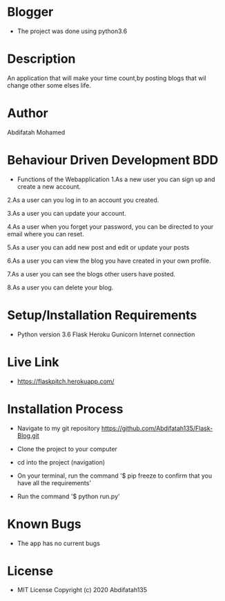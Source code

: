 # Blogger
* The project was done using python3.6

# Description
An application that will make your time count,by posting blogs that wil change other some elses life. 

# Author
Abdifatah Mohamed

# Behaviour Driven Development BDD
* Functions of the Webapplication
1.As a new user you can sign up and create a new account.

2.As a user can you log in to an account you created.

3.As a user you can update your account.

4.As a user when you forget your password, you can be directed to your email where you can reset.

5.As a user you can add new post and edit or update your posts

6.As a user you can view the blog you have created in your own profile.

7.As a user you can see the blogs other users have posted.

8.As a user you can delete your blog.

# Setup/Installation Requirements
* Python version 3.6 Flask Heroku Gunicorn Internet connection
# Live Link
* https://flaskpitch.herokuapp.com/

# Installation Process
* Navigate to my git repository https://github.com/Abdifatah135/Flask-Blog.git

* Clone the project to your computer

* cd into the project (navigation)

* On your terminal, run the command '$ pip freeze to confirm that you have all the requirements'

* Run the command '$ python run.py'

# Known Bugs
* The app has no current bugs


# License

* MIT License Copyright (c) 2020 Abdifatah135

